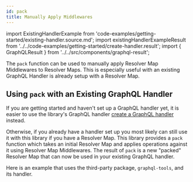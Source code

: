 ```yaml
---
id: pack
title: Manually Apply Middlewares
---
```


import ExistingHandlerExample from 'code-examples/getting-started/existing-handler.source.md';
import existingHandlerExampleResult from '../../code-examples/getting-started/create-handler.result';
import { GraphQLResult } from '../../src/components/graphql-result';

The `pack` function can be used to manually apply Resolver Map Middlewares to
Resolver Maps. This is especially useful with an existing GraphQL Handler is
already setup with a Resolver Map.

## Using `pack` with an Existing GraphQL Handler

If you are getting started and haven't set up a GraphQL handler yet, it is
easier to use the library's GraphQL handler [create a GraphQL
handler](../getting-started/create-handler) instead.

Otherwise, if you already have a handler set up you most likely can still use it
with this library if you have a Resolver Map. This library provides
a `pack` function which takes an initial Resolver Map and applies operations
against it using Resolver Map Middlewares. The result of `pack` is a new
"packed" Resolver Map that can now be used in your existing GraphQL handler.

Here is an example that uses the third-party package, `graphql-tools`, and its handler.

<ExistingHandlerExample />
<GraphQLResult result={existingHandlerExampleResult} />
